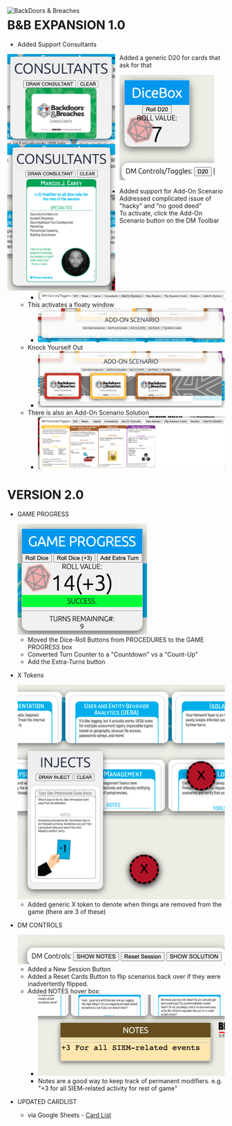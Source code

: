 
<img src="https://github.com/p3hndrx/B-B-Shuffle/blob/main/App/img/bb-logo.png" width="500px"
     alt="BackDoors & Breaches"
     style="float: left; margin-right: 10px;" />

# B&B EXPANSION 1.0
- Added Support Consultants

<img src="https://github.com/p3hndrx/B-B-Shuffle/blob/main/Screenshots/consultant-draw.png" width="250px"
     alt="Dashboard"
     style="float: left; margin-right: 10px;" />
<img src="https://github.com/p3hndrx/B-B-Shuffle/blob/main/Screenshots/consultant-open.png" width="250px"
     alt="Dashboard"
     style="float: left; margin-right: 10px;" />

- Added a generic D20 for cards that ask for that

<img src="https://github.com/p3hndrx/B-B-Shuffle/blob/main/Screenshots/dicebox.png?raw=true">

- Added support for Add-On Scenario
  - Addressed complicated issue of "hacky" and "no good deed"
  - To activate, click the Add-On Scenario button on the DM Toolbar
    - <img src="https://github.com/p3hndrx/B-B-Shuffle/blob/main/Screenshots/dmcontrols--exp.png">
  - This activates a floaty window
    - <img src="https://github.com/p3hndrx/B-B-Shuffle/blob/main/Screenshots/add-on-window.png">
  - Knock Yourself Out
    - <img src="https://github.com/p3hndrx/B-B-Shuffle/blob/main/Screenshots/add-on-controls.png">
  - There is also an Add-On Scenario Solution
    - <img src="https://github.com/p3hndrx/B-B-Shuffle/blob/main/Screenshots/add-on-solution.png">

# VERSION 2.0

- GAME PROGRESS

  <img src="https://github.com/p3hndrx/B-B-Shuffle/blob/V2/Screenshots/game-progress-box-2.0.png">
  
  - Moved the Dice-Roll Buttons from PROCEDURES to the GAME PROGRESS box
  - Converted Turn Counter to a "Countdown" vs a "Count-Up"
  - Add the Extra-Turns button
- X Tokens

  <img src="https://github.com/p3hndrx/B-B-Shuffle/blob/V2/Screenshots/x-tokens-2.0.png">

  - Added generic X token to denote when things are removed from the game (there are 3 of these)

- DM CONTROLS

  <img src="https://github.com/p3hndrx/B-B-Shuffle/blob/V2/Screenshots/dmcontrols--2.0.png">
  
  - Added a New Session Button
  - Added a Reset Cards Button to flip scenarios back over if they were inadvertently flipped.
  - Added NOTES hover box:
    - <img src="https://github.com/p3hndrx/B-B-Shuffle/blob/V2/Screenshots/notes-2.0.png"> 
    - Notes are a good way to keep track of permanent modifiers. e.g. "+3 for all SIEM-related activity for rest of game" 
  
- UPDATED CARDLIST
  - via Google Sheets - [Card List](https://docs.google.com/spreadsheets/d/1RNBFr4o9OPYWwR7mxdadHQwxRayylZewcphdS3K6-og/edit?usp=sharing)

